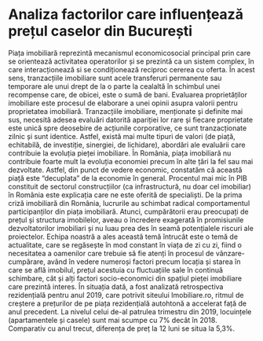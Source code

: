 # Analiza factorilor care influențează prețul caselor din București
Piața imobiliară reprezintă  mecanismul economicosocial principal prin care se orientează activitatea operatorilor și se prezintă ca un sistem complex, în care interacționează si se condiționează reciproc cererea cu oferta. În acest sens, tranzacțiile imobiliare sunt acele transferuri permanente sau temporare ale unui drept de la o parte la cealaltă în schimbul unei recompense care, de obicei, este o sumă de bani.
	Evaluarea proprietăților imobiliare este procesul de elaborare a unei opinii asupra valorii pentru proprietatea imobiliară. Tranzacțiile imobiliare, menționate și definite mai sus, necesită adesea evaluări datorită apariției lor rare și fiecare proprietate este unică spre deosebire de acțiunile corporative, ce sunt tranzacționate zilnic și sunt identice. Astfel, există mai multe tipuri de valori (de piață, echitabilă, de investiție, sinergiei, de lichidare), abordări ale evaluării care contribuie la evoluția pieței imobiliare.
	În România, piața imobiliară nu contribuie foarte mult la evoluția economiei precum în alte țări la fel sau mai dezvoltate. Astfel, din punct de vedere economic, constatăm că această piață este “decuplata” de la economie în general. Procentul mai mic în PIB constituit de sectorul construcțiilor (ca infrastructură, nu doar cel imobiliar) în România este explicația care ne este oferită de specialiști. De la prima criză imobiliară din România, lucrurile au schimbat radical comportamentul participanților din piața imobiliară. Atunci, cumpărătorii erau preocupați de prețul și structura imobilelor, aveau o încredere exagerată în promisiunile dezvoltatorilor imobiliari și nu luau prea des în seamă  potențialele riscuri ale proiectelor.
Echipa noastră a ales această temă întrucât este o temă de actualitate, care se regăsește în mod constant în viața de zi cu zi, fiind o necesitatea a oamenilor care trebuie să fie atenți în procesul de vânzare-cumpărare, având în vedere numeroși factori precum locația și starea în care se află imobilul, prețul acestuia cu fluctuațiile sale în continuă schimbare, cât și alți factori socio-economici din spațiul pieței imobiliare care prezintă interes. În situația dată, a fost analizată retrospectiva  rezidențială pentru anul 2019, care potrivit siteului Imobiliare.ro, ritmul de creștere a prețurilor de pe piața rezidențială autohtonă a accelerat față de anul precedent. La nivelul celui de-al patrulea trimestru din 2019, locuințele (apartamentele și casele) sunt mai scumpe cu 7% decât în 2018. Comparativ cu anul trecut, diferența de preț la 12 luni se situa la 5,3%. 
